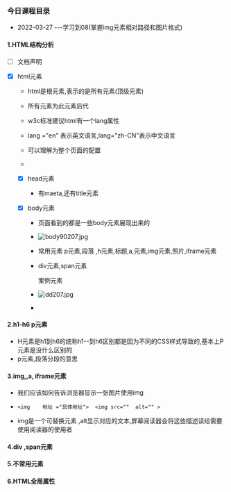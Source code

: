 ### 今日课程目录

* 2022-03-27 ---学习到08(掌握img元素相对路径和图片格式)

#### 1.HTML结构分析

- [ ] 文档声明

- [x] html元素

  * html是根元素,表示的是所有元素(顶级元素)

  * 所有元素为此元素后代
  * w3c标准建议html有一个lang属性
  * lang ="en" 表示英文语言,lang="zh-CN"表示中文语言
  * 可以理解为整个页面的配置<meta>
  * 

  

  - [x] head元素

    * 有maeta,还有title元素 <meta  charset="utf-8">

  - [x] body元素

    * 页面看到的都是一些body元素展现出来的

    * ![body90207.jpg](https://s2.loli.net/2022/03/27/etnAHXwcs7rdYiz.jpg)

    *  常用元素  p元素,段落 ,h元素,标题,a,元素,img元素,照片,iframe元素

    * div元素,span元素

      案例元素

    * ![dd207.jpg](https://s2.loli.net/2022/03/27/DNE3ybngjSTkvst.jpg)

    * 

#### 2.h1-h6 p元素

* H元素是h1到h6的统称h1--到h6区别都是因为不同的CSS样式导致的,基本上P元素是没什么区别的
* p元素,段落分段的意思

#### 3.img,,a, iframe元素

* 我们应该如何告诉浏览器显示一张图片使用img

* ```
  <img    地址 ="具体地址">  <img src=""  alt="" >
  ```

* img是一个可替换元素 ,alt显示对应的文本,屏幕阅读器会将这些描述读给需要使用阅读器的使用者

#### 4.div ,span元素

#### 5.不常用元素

#### 6.HTML全局属性 

